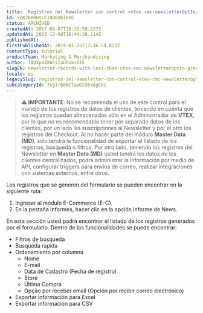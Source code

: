 ```yaml
---
title: 'Registros del Newsletter con control <vtex.cmc:newsletterOptIn/>'
id: xqKrRRHBscEI8O6UKi8eE
status: ARCHIVED
createdAt: 2017-06-07T18:35:59.237Z
updatedAt: 2023-12-08T18:44:28.114Z
publishedAt: 
firstPublishedAt: 2019-01-25T17:16:54.823Z
contentType: tutorial
productTeam: Marketing & Merchandising
author: TAUXpa4XWCsIaUOoksGIE
slugEN: newsletter-records-with-less-than-vtex-cmc-newsletteroptin-greater-than
locale: es
legacySlug: registros-del-newsletter-con-control-vtex-cmc-newsletteroptin
subcategoryId: 7ogirQ8NClawO2X6xdgCKc
---
```


>⚠️ __IMPORTANTE__: No se recomienda el uso de este control para el manejo de los registros de datos de clientes, teniendo en cuenta que los registros quedan almacenados sólo en el Administrador de __VTEX__, por lo que no es recomendable tener por separado datos de los clientes, por un lado las suscripciones al Newsletter y por el otro los registros del Checkout. Al no hacer parte del módulo __Master Data (MD)__, solo tendrá la funcionalidad de exportar el listado de los registros, búsqueda o filtros. Por otro lado, teniendo los registros del Newsletter en __Master Data (MD)__ usted tendrá los datos de los clientes centralizados, podrá administrar la información por medio de API, configurar triggers para envíos de correo, realizar integraciones con sistemas externos, entre otros.
 
Los registros que se generen del formulario se pueden encontrar en la siguiente ruta:
  1. Ingresar al módulo E-Commerce (E-C).
  2. En la pestaña Informes, hacer clic en la opción Informe de News.
 
En esta sección usted podrá encontrar el listado de los registros generados por el formulario. Dentro de las funcionalidades se puede encontrar:
  - Filtros de búsqueda
  - Busqueda rapida
  - Ordenamiento por columna
    - Nome
    - E-mail
    - Data de Cadastro (Fecha de registro)
    - Store
    - Última Compra
    - Opção por receber email (Opción por recibir correo electrónico)
  - Exportar información para Excel
  - Exportar información para CSV

